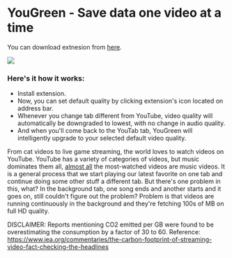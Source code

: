 # YouGreen - Save data one video at a time
You can download extnesion from [here](https://chrome.google.com/webstore/detail/yougreen-save-the-planet/kkmjnhmmeibepfpgnfpodpfjfahbmalm).


![](https://anshulkharb.com/static/side_projects/yougreen/main.jpg)


### Here's it how it works:

- Install extension.
- Now, you can set default quality by clicking extension's icon located on address bar.
- Whenever you change tab different from YouTube, video quality will automatically be downgraded to lowest, with no change in audio quality.
- And when you'll come back to the YouTab tab, YouGreen will intelligently upgrade to your selected default video quality.

From cat videos to live game streaming, the world loves to watch videos on YouTube. YouTube has a variety of categories of videos, but music dominates them all, [almost all](https://en.wikipedia.org/wiki/List_of_most-viewed_YouTube_videos) the most-watched videos are music videos. It is a general process that we start playing our latest favorite on one tab and continue doing some other stuff a different tab. But there's one problem in this, what? In the background tab, one song ends and another starts and it goes on, still couldn't figure out the problem? Problem is that videos are running continuously in the background and they're fetching 100s of MB on full HD quality.

DISCLAIMER: Reports mentioning CO2 emitted per GB were found to be overestimating the consumption by a factor of 30 to 60.
Reference: https://www.iea.org/commentaries/the-carbon-footprint-of-streaming-video-fact-checking-the-headlines
